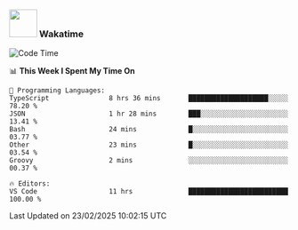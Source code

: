 ### <img src="https://media.giphy.com/media/VgCDAzcKvsR6OM0uWg/giphy.gif" width="50"> Wakatime

  <!--START_SECTION:waka-->
![Code Time](http://img.shields.io/badge/Code%20Time-1%2C503%20hrs%203%20mins-blue)

📊 **This Week I Spent My Time On** 

```text
💬 Programming Languages: 
TypeScript               8 hrs 36 mins       ████████████████████░░░░░   78.20 % 
JSON                     1 hr 28 mins        ███░░░░░░░░░░░░░░░░░░░░░░   13.41 % 
Bash                     24 mins             █░░░░░░░░░░░░░░░░░░░░░░░░   03.77 % 
Other                    23 mins             █░░░░░░░░░░░░░░░░░░░░░░░░   03.54 % 
Groovy                   2 mins              ░░░░░░░░░░░░░░░░░░░░░░░░░   00.37 % 

🔥 Editors: 
VS Code                  11 hrs              █████████████████████████   100.00 % 
```


 Last Updated on 23/02/2025 10:02:15 UTC
<!--END_SECTION:waka-->
